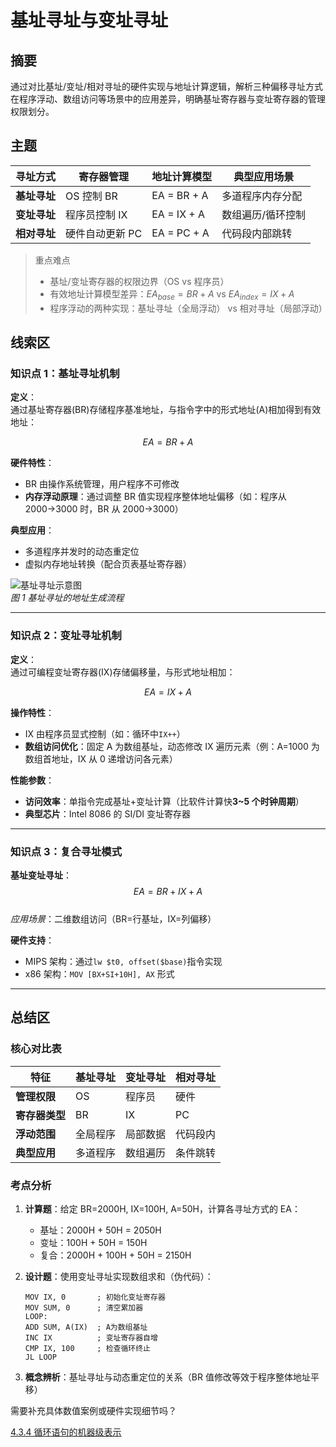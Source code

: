 # 基址寻址与变址寻址

## 摘要

通过对比基址/变址/相对寻址的硬件实现与地址计算逻辑，解析三种偏移寻址方式在程序浮动、数组访问等场景中的应用差异，明确基址寄存器与变址寄存器的管理权限划分。

## 主题

| 寻址方式     | 寄存器管理      | 地址计算模型 | 典型应用场景      |
| ------------ | --------------- | ------------ | ----------------- |
| **基址寻址** | OS 控制 BR      | EA = BR + A  | 多道程序内存分配  |
| **变址寻址** | 程序员控制 IX   | EA = IX + A  | 数组遍历/循环控制 |
| **相对寻址** | 硬件自动更新 PC | EA = PC + A  | 代码段内部跳转    |

> 重点难点
>
> - 基址/变址寄存器的权限边界（OS vs 程序员）
> - 有效地址计算模型差异：$EA_{base} = BR + A$ vs $EA_{index} = IX + A$
> - 程序浮动的两种实现：基址寻址（全局浮动） vs 相对寻址（局部浮动）

## 线索区

### 知识点 1：基址寻址机制

**定义**：  
通过基址寄存器(BR)存储程序基准地址，与指令字中的形式地址(A)相加得到有效地址：

$$EA = BR + A$$

**硬件特性**：

- BR 由操作系统管理，用户程序不可修改
- **内存浮动原理**：通过调整 BR 值实现程序整体地址偏移（如：程序从 2000→3000 时，BR 从 2000→3000）

**典型应用**：

- 多道程序并发时的动态重定位
- 虚拟内存地址转换（配合页表基址寄存器）

![基址寻址示意图]()  
_图 1 基址寻址的地址生成流程_

---

### 知识点 2：变址寻址机制

**定义**：  
通过可编程变址寄存器(IX)存储偏移量，与形式地址相加：

$$EA = IX + A$$

**操作特性**：

- IX 由程序员显式控制（如：循环中`IX++`）
- **数组访问优化**：固定 A 为数组基址，动态修改 IX 遍历元素（例：A=1000 为数组首地址，IX 从 0 递增访问各元素）

**性能参数**：

- **访问效率**：单指令完成基址+变址计算（比软件计算快**3~5 个时钟周期**）
- **典型芯片**：Intel 8086 的 SI/DI 变址寄存器

---

### 知识点 3：复合寻址模式

**基址变址寻址**：  
$$EA = BR + IX + A$$  
_应用场景_：二维数组访问（BR=行基址，IX=列偏移）

**硬件支持**：

- MIPS 架构：通过`lw $t0, offset($base)`指令实现
- x86 架构：`MOV [BX+SI+10H], AX` 形式

---

## 总结区

### 核心对比表

| 特征           | 基址寻址 | 变址寻址 | 相对寻址 |
| -------------- | -------- | -------- | -------- |
| **管理权限**   | OS       | 程序员   | 硬件     |
| **寄存器类型** | BR       | IX       | PC       |
| **浮动范围**   | 全局程序 | 局部数据 | 代码段内 |
| **典型应用**   | 多道程序 | 数组遍历 | 条件跳转 |

### 考点分析

1. **计算题**：给定 BR=2000H, IX=100H, A=50H，计算各寻址方式的 EA：

   - 基址：2000H + 50H = 2050H
   - 变址：100H + 50H = 150H
   - 复合：2000H + 100H + 50H = 2150H

2. **设计题**：使用变址寻址实现数组求和（伪代码）：

   ```assembly
   MOV IX, 0       ; 初始化变址寄存器
   MOV SUM, 0      ; 清空累加器
   LOOP:
   ADD SUM, A(IX)  ; A为数组基址
   INC IX          ; 变址寄存器自增
   CMP IX, 100     ; 检查循环终止
   JL LOOP
   ```

3. **概念辨析**：基址寻址与动态重定位的关系（BR 值修改等效于程序整体地址平移）

需要补充具体数值案例或硬件实现细节吗？


[4.3.4 循环语句的机器级表示](4.3.4%20循环语句的机器级表示.md)

